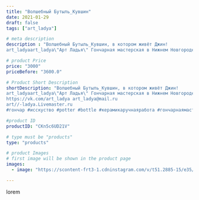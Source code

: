 ```yaml
---
title: "Волшебный Бутыль_Кувшин"
date: 2021-01-29
draft: false
tags: ["art_ladya"]

# meta description
description : "Волшебный Бутыль_Кувшин, в котором живёт Джин! 
art_ladyaart_ladya\"Арт Ладья\" Гончарная мастерская в Нижнем Новгороде. Изготовление керамики и мастер//-классы"

# product Price
price: "3000"
priceBefore: "3600.0"

# Product Short Description
shortDescription: "Волшебный Бутыль_Кувшин, в котором живёт Джин! 
art_ladyaart_ladya\"Арт Ладья\" Гончарная мастерская в Нижнем Новгороде. Изготовление керамики и мастер//-классы по обучению. 
https://vk.com/art_ladya art_ladya@mail.ru 
art//-ladya.Livemaster.ru
#гончар #исскуство #potter #bottle #керамикаручнаяработа #гончарнаямастерская #керамиканазаказ #handmade #посудаизглины #керамика #гончарнаяпосуда #эксклюзивнаякерамика #painter #бутыль #decor #ceramicar #jug #claygoods #restaurant #earthenware #ceramic #design #magic #ceramicart #decanter #carafe #clay #кувшин #авторскаякерамика"

#product ID
productID: "CKn5c6UD21V"

# type must be "products"
type: "products"

# product Images
# first image will be shown in the product page
images:
  - image: "https://scontent-frt3-1.cdninstagram.com/v/t51.2885-15/e35/144131675_252032673000224_6590288280374710535_n.jpg?_nc_ht=scontent-frt3-1.cdninstagram.com&_nc_cat=108&_nc_ohc=xiP-QZbLRDMAX-KsAYL&edm=APU89FABAAAA&ccb=7-4&oh=10729e5549c0065290750dc353de4463&oe=612B8833&_nc_sid=86f79a&ig_cache_key=MjQ5NzIxNzE5MzgxMDI5MjA1Mw%3D%3D.2-ccb7-4"

---
```

lorem
